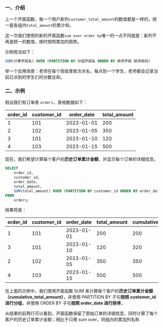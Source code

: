### 一、介绍

上一个开窗函数，每一个用户新列`customer_total_amount`的数值都是一样的，统一是各组内`total_amount`的累计和。

这一次我们使用的新的开窗函数`sum over order by`唯一的一点不同就是：新列不再是统一的数值，按时按照累加的趋势。

示例用法如下：

```sql
SUM(计算字段名) OVER (PARTITION BY 分组字段名 ORDER BY 排序字段 排序规则)
```

举一个应用场景：老师在每个班级里依次点名，每点到一个学生，老师都会记录当前已点到的学生们的分数总和。

### 二、示例

假设我们有订单表 `orders`，表格数据如下：

| order_id | customer_id | order_date | total_amount |
| -------- | ----------- | ---------- | ------------ |
| 1        | 101         | 2023-01-01 | 200          |
| 2        | 102         | 2023-01-05 | 350          |
| 3        | 101         | 2023-01-10 | 120          |
| 4        | 103         | 2023-01-15 | 500          |

现在，我们希望计算每个客户的**历史订单累计金额**，并显示每个订单的详细信息。

```sql
SELECT 
    order_id, 
    customer_id, 
    order_date, 
    total_amount,
    SUM(total_amount) OVER (PARTITION BY customer_id ORDER BY order_date ASC) AS cumulative_total_amount
FROM
    orders;
```

结果将是：

| order_id | customer_id | order_date | total_amount | cumulative_total_amount |
| -------- | ----------- | ---------- | ------------ | ----------------------- |
| 1        | 101         | 2023-01-01 | 200          | 200                     |
| 3        | 101         | 2023-01-10 | 120          | 320                     |
| 2        | 102         | 2023-01-05 | 350          | 350                     |
| 4        | 103         | 2023-01-15 | 500          | 500                     |

在上面的示例中，我们使用开窗函数 SUM 来计算每个客户的**历史订单累计金额（cumulative_total_amount）**，并使用  PARTITION BY 子句**按照 customer_id 进行分组**，并使用 ORDER BY 子句**按照 order_date  进行排序**。

从结果的前两行可以看到，开窗函数保留了原始订单的详细信息，同时计算了每个客户的历史订单累计金额；相比于只用 sum  over，同组内的累加列名称